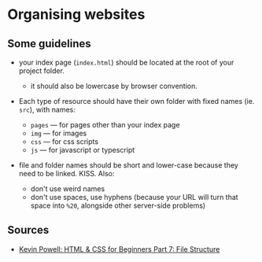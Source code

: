# Organising websites

## Some guidelines

- your index page (`index.html`) should be located at the root of your project folder.
    - it should also be lowercase by browser convention.
- Each type of resource should have their own folder with fixed names (ie. `src`), with names:
    - `pages` &#8212; for pages other than your index page
    - `img` &#8212; for images
    - `css` &#8212; for css scripts
    - `js` &#8212; for javascript or typescript

- file and folder names should be short and lower-case because they need to be linked. KISS. Also:
    - don't use weird names
    - don't use spaces, use hyphens (because your URL will turn that space into `%20`, alongside other server-side problems)

## Sources

- [Kevin Powell: HTML & CSS for Beginners Part 7: File Structure](https://youtu.be/ta3Oxx7Yqbo?si=rynpeqFzlXValfvz)

